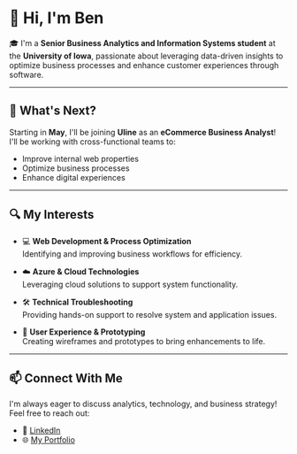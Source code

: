 # 👋 Hi, I'm Ben

🎓 I'm a **Senior Business Analytics and Information Systems student** at the **University of Iowa**, passionate about leveraging data-driven insights to optimize business processes and enhance customer experiences through software.

---

## 🚀 What's Next?

Starting in **May**, I'll be joining **Uline** as an **eCommerce Business Analyst**!  
I'll be working with cross-functional teams to:

- Improve internal web properties  
- Optimize business processes  
- Enhance digital experiences

---

## 🔍 My Interests

- 💻 **Web Development & Process Optimization**  
  Identifying and improving business workflows for efficiency.

- ☁️ **Azure & Cloud Technologies**  
  Leveraging cloud solutions to support system functionality.

- 🛠️ **Technical Troubleshooting**  
  Providing hands-on support to resolve system and application issues.

- 🧠 **User Experience & Prototyping**  
  Creating wireframes and prototypes to bring enhancements to life.

---

## 📫 Connect With Me

I'm always eager to discuss analytics, technology, and business strategy!  
Feel free to reach out:

- 💼 [LinkedIn](https://www.linkedin.com/in/ben-kvidera/)
- 🌐 [My Portfolio](https://benkvidera.info)
